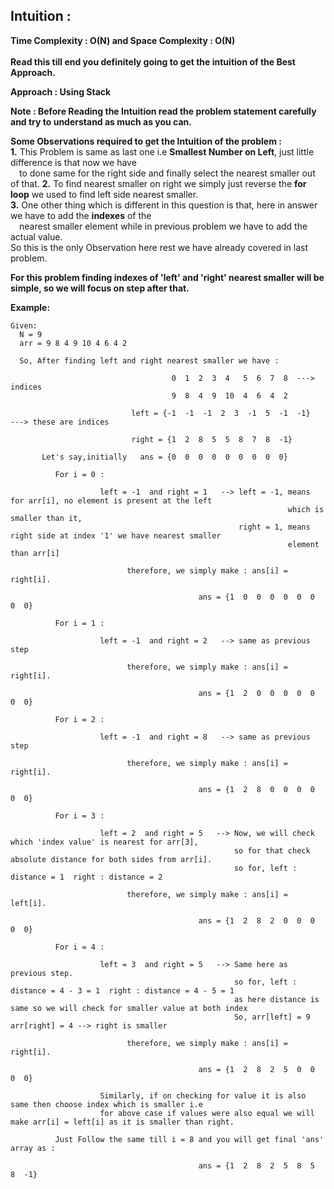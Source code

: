 ## Intuition :
**Time Complexity : O(N)  and Space Complexity : O(N)**<br><br>
**Read this till end you definitely going to get the intuition of the Best Approach.**

**Approach : Using Stack**

**Note : Before Reading the Intuition read the problem statement carefully and try to understand as much as you can.**

**Some Observations required to get the Intuition of the problem :**<br>
**1.** This Problem is same as last one i.e **Smallest Number on Left**, just little difference is that now we have<br>
&emsp;to done same for the right side and finally select the nearest smaller out of that.
**2.** To find nearest smaller on right we simply just reverse the **for loop** we used to find left side nearest smaller.<br> 
**3.** One other thing which is different in this question is that, here in answer we have to add the **indexes** of the <br>
&emsp;nearest smaller element while in previous problem we have to add the actual value.<br>
So this is the only Observation here rest we have already covered in last problem.

**For this problem finding indexes of 'left' and 'right' nearest smaller will be simple, so we will focus on step after that.**<br>

**Example:**
    
    Given:
      N = 9
      arr = 9 8 4 9 10 4 6 4 2    
      
      So, After finding left and right nearest smaller we have : 
                                  
                                        0  1  2  3  4   5  6  7  8  ---> indices 
                                        9  8  4  9  10  4  6  4  2    

                               left = {-1  -1  -1  2  3  -1  5  -1  -1}   ---> these are indices

                               right = {1  2  8  5  5  8  7  8  -1}

           Let's say,initially   ans = {0  0  0  0  0  0  0  0  0}
                                
              For i = 0 :

                        left = -1  and right = 1   --> left = -1, means for arr[i], no element is present at the left 
                                                                  which is smaller than it,
                                                       right = 1, means right side at index '1' we have nearest smaller
                                                                  element than arr[i]          

                              therefore, we simply make : ans[i] = right[i].

                                              ans = {1  0  0  0  0  0  0  0  0}
              
              For i = 1 :

                        left = -1  and right = 2   --> same as previous step       

                              therefore, we simply make : ans[i] = right[i].

                                              ans = {1  2  0  0  0  0  0  0  0}

              For i = 2 :

                        left = -1  and right = 8   --> same as previous step      

                              therefore, we simply make : ans[i] = right[i].

                                              ans = {1  2  8  0  0  0  0  0  0}         

              For i = 3 :

                        left = 2  and right = 5   --> Now, we will check which 'index value' is nearest for arr[3],
                                                      so for that check absolute distance for both sides from arr[i].
                                                      so for, left : distance = 1  right : distance = 2  

                              therefore, we simply make : ans[i] = left[i].

                                              ans = {1  2  8  2  0  0  0  0  0}       

              For i = 4 :

                        left = 3  and right = 5   --> Same here as previous step.
                                                      so for, left : distance = 4 - 3 = 1  right : distance = 4 - 5 = 1  
                                                      as here distance is same so we will check for smaller value at both index
                                                      So, arr[left] = 9  arr[right] = 4 --> right is smaller 

                              therefore, we simply make : ans[i] = right[i].

                                              ans = {1  2  8  2  5  0  0  0  0}        

                        Similarly, if on checking for value it is also same then choose index which is smaller i.e  
                        for above case if values were also equal we will make arr[i] = left[i] as it is smaller than right.                                                                                                   
             
              Just Follow the same till i = 8 and you will get final 'ans' array as :

                                              ans = {1  2  8  2  5  8  5  8  -1}   
                                                             